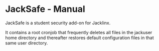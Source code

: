 # JackSafe - Manual

JackSafe is a student security add-on for Jacklinx.

It contains a root cronjob that frequently deletes all files in the jackuser home directory and thereafter restores default configuration files in that same user directory. 

